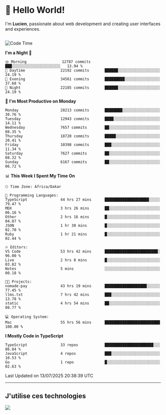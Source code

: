 # 👋 Hello World!

I'm **Lucien**, passionate about web development and creating user interfaces and experiences.

##

<!--START_SECTION:waka-->
![Code Time](http://img.shields.io/badge/Code%20Time-3%2C387%20hrs%2013%20mins-blue)

**I'm a Night 🦉** 

```text
🌞 Morning                12787 commits       ███░░░░░░░░░░░░░░░░░░░░░░   13.94 % 
🌆 Daytime                22192 commits       ██████░░░░░░░░░░░░░░░░░░░   24.19 % 
🌃 Evening                34561 commits       █████████░░░░░░░░░░░░░░░░   37.68 % 
🌙 Night                  22185 commits       ██████░░░░░░░░░░░░░░░░░░░   24.19 % 
```
📅 **I'm Most Productive on Monday** 

```text
Monday                   28213 commits       ████████░░░░░░░░░░░░░░░░░   30.76 % 
Tuesday                  12943 commits       ████░░░░░░░░░░░░░░░░░░░░░   14.11 % 
Wednesday                7657 commits        ██░░░░░░░░░░░░░░░░░░░░░░░   08.35 % 
Thursday                 18720 commits       █████░░░░░░░░░░░░░░░░░░░░   20.41 % 
Friday                   10398 commits       ███░░░░░░░░░░░░░░░░░░░░░░   11.34 % 
Saturday                 7627 commits        ██░░░░░░░░░░░░░░░░░░░░░░░   08.32 % 
Sunday                   6167 commits        ██░░░░░░░░░░░░░░░░░░░░░░░   06.72 % 
```


📊 **This Week I Spent My Time On** 

```text
🕑︎ Time Zone: Africa/Dakar

💬 Programming Languages: 
TypeScript               44 hrs 27 mins      ████████████████████░░░░░   79.47 % 
MDX                      3 hrs 26 mins       ██░░░░░░░░░░░░░░░░░░░░░░░   06.16 % 
Other                    2 hrs 16 mins       █░░░░░░░░░░░░░░░░░░░░░░░░   04.07 % 
JSON                     1 hr 30 mins        █░░░░░░░░░░░░░░░░░░░░░░░░   02.70 % 
Ruby                     1 hr 21 mins        █░░░░░░░░░░░░░░░░░░░░░░░░   02.44 % 

🔥 Editors: 
VS Code                  53 hrs 42 mins      ████████████████████████░   96.00 % 
Live                     2 hrs 8 mins        █░░░░░░░░░░░░░░░░░░░░░░░░   03.82 % 
Notes                    5 mins              ░░░░░░░░░░░░░░░░░░░░░░░░░   00.18 % 

🐱‍💻 Projects: 
nomade-pay               43 hrs 19 mins      ███████████████████░░░░░░   77.45 % 
llms.txt                 7 hrs 42 mins       ███░░░░░░░░░░░░░░░░░░░░░░   13.78 % 
static                   4 hrs 54 mins       ██░░░░░░░░░░░░░░░░░░░░░░░   08.77 % 

💻 Operating System: 
Mac                      55 hrs 56 mins      █████████████████████████   100.00 % 
```

**I Mostly Code in TypeScript** 

```text
TypeScript               33 repos            ██████████████████████░░░   86.84 % 
JavaScript               4 repos             ███░░░░░░░░░░░░░░░░░░░░░░   10.53 % 
Go                       1 repo              █░░░░░░░░░░░░░░░░░░░░░░░░   02.63 % 
```




 Last Updated on 13/07/2025 20:38:39 UTC
<!--END_SECTION:waka-->
---

## J'utilise ces technologies

<p align="left">
  <a href="https://skillicons.dev">
    <img src="https://skillicons.dev/icons?i=ts,js,go,ruby,css,scss,tailwind,react,vite,nextjs,docker,figma,ableton" />
  </a>
</p>

